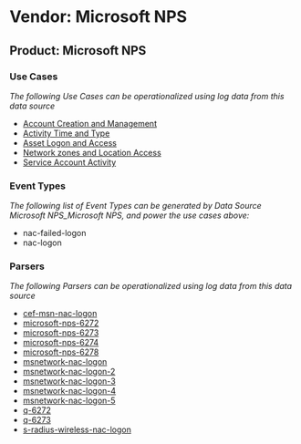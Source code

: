 Vendor: Microsoft NPS
=====================
Product: Microsoft NPS
----------------------

### Use Cases

_The following Use Cases can be operationalized using log data from this data source_

* [Account Creation and Management](../UseCases/usecase_account_creation_and_management.md)
* [Activity Time  and Type](../UseCases/usecase_activity_time__and_type.md)
* [Asset Logon and Access](../UseCases/usecase_asset_logon_and_access.md)
* [Network zones and Location Access](../UseCases/usecase_network_zones_and_location_access.md)
* [Service Account Activity](../UseCases/usecase_service_account_activity.md)


### Event Types

_The following list of Event Types can be generated by Data Source Microsoft NPS_Microsoft NPS, and power the use cases above:_

- nac-failed-logon
- nac-logon


### Parsers

_The following Parsers can be operationalized using log data from this data source_

* [cef-msn-nac-logon](../Parsers/parserContent_cef-msn-nac-logon.md)
* [microsoft-nps-6272](../Parsers/parserContent_microsoft-nps-6272.md)
* [microsoft-nps-6273](../Parsers/parserContent_microsoft-nps-6273.md)
* [microsoft-nps-6274](../Parsers/parserContent_microsoft-nps-6274.md)
* [microsoft-nps-6278](../Parsers/parserContent_microsoft-nps-6278.md)
* [msnetwork-nac-logon](../Parsers/parserContent_msnetwork-nac-logon.md)
* [msnetwork-nac-logon-2](../Parsers/parserContent_msnetwork-nac-logon-2.md)
* [msnetwork-nac-logon-3](../Parsers/parserContent_msnetwork-nac-logon-3.md)
* [msnetwork-nac-logon-4](../Parsers/parserContent_msnetwork-nac-logon-4.md)
* [msnetwork-nac-logon-5](../Parsers/parserContent_msnetwork-nac-logon-5.md)
* [q-6272](../Parsers/parserContent_q-6272.md)
* [q-6273](../Parsers/parserContent_q-6273.md)
* [s-radius-wireless-nac-logon](../Parsers/parserContent_s-radius-wireless-nac-logon.md)

